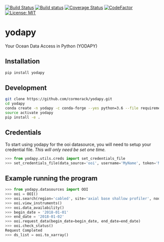 [![Build Status](https://travis-ci.org/cormorack/yodapy.svg?branch=master)](https://travis-ci.org/cormorack/yodapy)
[![Build status](https://ci.appveyor.com/api/projects/status/29rvgs6u8t552ui2?svg=true)](https://ci.appveyor.com/project/lsetiawan/yodapy)
[![Coverage Status](https://coveralls.io/repos/github/cormorack/yodapy/badge.svg?branch=master)](https://coveralls.io/github/cormorack/yodapy?branch=master)
[![CodeFactor](https://www.codefactor.io/repository/github/cormorack/yodapy/badge/master)](https://www.codefactor.io/repository/github/cormorack/yodapy/overview/master)
[![License: MIT](https://img.shields.io/badge/License-MIT-yellow.svg)](https://opensource.org/licenses/MIT)
# yodapy
Your Ocean Data Access in Python (YODAPY)

## Installation

```bash
pip install yodapy
```

## Development
```bash
git clone https://github.com/cormorack/yodapy.git
cd yodapy
conda create -n yodapy -c conda-forge --yes python=3.6 --file requirements.txt --file requirements-dev.txt
source activate yodapy
pip install -e .
```

## Credentials
To start using yodapy for the ooi datasource, 
you will need to setup your credential file. 
*This will only need be set one time.*

```python
>>> from yodapy.utils.creds import set_credentials_file
>>> set_credentials_file(data_source='ooi', username='MyName', token='My secret token')
```

## Example running the program

```python
>>> from yodapy.datasources import OOI
>>> ooi = OOI()
>>> ooi.search(region='cabled', site='axial base shallow profiler', node='shallow profiler', instrument='CTD')
>>> ooi.view_instruments()
>>> ooi.data_availability()
>>> begin_date = '2018-01-01'
>>> end_date = '2018-01-02'
>>> ooi.request_data(begin_date=begin_date, end_date=end_date)
>>> ooi.check_status()
Request Completed
>>> ds_list = ooi.to_xarray()
```


